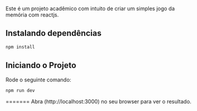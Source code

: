 Este é um projeto acadêmico com intuito de criar um simples jogo da memória com reactjs.

## Instalando dependências

```bash
npm install
```

## Iniciando o Projeto

Rode o seguinte comando:

```bash
npm run dev
```

=======
Abra (http://localhost:3000) no seu browser para ver o resultado.
